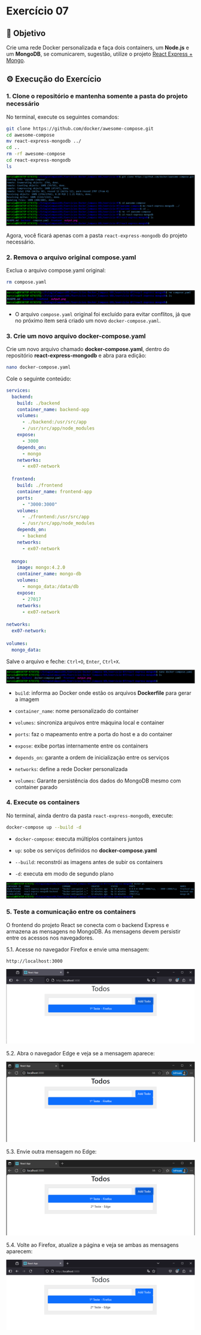 # Exercício 07

## 🎯 Objetivo

Crie uma rede Docker personalizada e faça dois containers, um **Node.js** e um **MongoDB**, se comunicarem, sugestão, utilize o projeto [React Express + Mongo](https://github.com/docker/awesome-compose/tree/master/react-express-mongodb).

## ⚙️ Execução do Exercício

### 1. Clone o repositório e mantenha somente a pasta do projeto necessário

No terminal, execute os seguintes comandos:

```bash
git clone https://github.com/docker/awesome-compose.git
cd awesome-compose
mv react-express-mongodb ../
cd ..
rm -rf awesome-compose
cd react-express-mongodb
ls
```

![Print do clone do projeto React Express + Mongo](img/01-clone-repositorio.png)

Agora, você ficará apenas com a pasta `react-express-mongodb` do projeto necessário.

### 2. Remova o arquivo original **compose.yaml**

Exclua o arquivo compose.yaml original:

```bash
rm compose.yaml
```

![Print da exclusão do arquivo Compose.yaml original](img/02-exclusao-compose-original.png)

* O arquivo `compose.yaml` original foi excluído para evitar conflitos, já que no próximo item será criado um novo `docker-compose.yaml`.

### 3. Crie um novo arquivo **docker-compose.yaml**

Crie um novo arquivo chamado **docker-compose.yaml**, dentro do repositório **react-express-mongodb** e abra para edição:

```bash
nano docker-compose.yaml
```

Cole o seguinte conteúdo:

```yaml
services:
  backend:
    build: ./backend
    container_name: backend-app
    volumes:
      - ./backend:/usr/src/app
      - /usr/src/app/node_modules
    expose:
      - 3000
    depends_on:
      - mongo
    networks:
      - ex07-network

  frontend:
    build: ./frontend
    container_name: frontend-app
    ports:
      - "3000:3000"
    volumes:
      - ./frontend:/usr/src/app
      - /usr/src/app/node_modules
    depends_on:
      - backend
    networks:
      - ex07-network

  mongo:
    image: mongo:4.2.0
    container_name: mongo-db
    volumes:
      - mongo_data:/data/db
    expose:
      - 27017
    networks:
      - ex07-network

networks:
  ex07-network:

volumes:
  mongo_data:
```

Salve o arquivo e feche: `Ctrl+O`, `Enter`, `Ctrl+X`.

![Print da criação do arquivo docker-compose.yaml](img/03-criacao-arquivo-docker-compose.yaml.png)

* `build`: informa ao Docker onde estão os arquivos **Dockerfile** para gerar a imagem

* `container_name`: nome personalizado do container

* `volumes`: sincroniza arquivos entre máquina local e container

* `ports`: faz o mapeamento entre a porta do host e a do container

* `expose`: exibe portas internamente entre os containers

* `depends_on`: garante a ordem de inicialização entre os serviços

* `networks`: define a rede Docker personalizada

* `volumes`:	Garante persistência dos dados do MongoDB mesmo com container parado

### 4. Execute os containers

No terminal, ainda dentro da pasta `react-express-mongodb`, execute:

```bash
docker-compose up --build -d
```

* `docker-compose`: executa múltiplos containers juntos

* `up`: sobe os serviços definidos no **docker-compose.yaml**

* `--build`: reconstrói as imagens antes de subir os containers

* `-d`: executa em modo de segundo plano

![Print dos 3 containers do projeto rodando.yaml](img/04-todos-containers-rodando.png)

### 5. Teste a comunicação entre os containers

O frontend do projeto React se conecta com o backend Express e armazena as mensagens no MongoDB. As mensagens devem persistir entre os acessos nos navegadores.

5.1. Acesse no navegador Firefox e envie uma mensagem:

```arduino
http://localhost:3000
```

![Print do primeiro teste no navegador Firefox rodando app](img/05-primeiro-teste-firefox.png)

5.2. Abra o navegador Edge e veja se a mensagem aparece:

![Print do navegador Edge rodando app com primeira mensagem do Firefox](img/06-teste-edge-mensagem-firefox.png)

5.3. Envie outra mensagem no Edge:

![Print do segundo teste no navegador Edge rodando app](img/07-segundo-teste-edge.png)

5.4. Volte ao Firefox, atualize a página e veja se ambas as mensagens aparecem:

![Print do navegador Firefox rodando app com primeiro e segunda mensagem](img/08-teste-firefox-mensagem-edge.png)